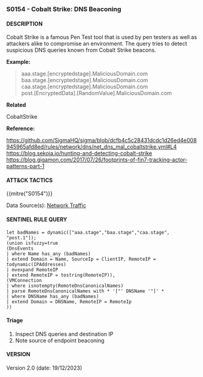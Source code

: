 ### S0154 - Cobalt Strike: DNS Beaconing

#### DESCRIPTION

Cobalt Strike is a famous Pen Test tool that is used by pen testers as well as attackers alike to compromise an environment.
The query tries to detect suspicious DNS queries known from Cobalt Strike beacons.

**Example:**

> aaa.stage.\[encryptedstage\].MaliciousDomain.com <br>
> baa.stage.\[encryptedstage\].MaliciousDomain.com <br>
> caa.stage.\[encryptedstage\].MaliciousDomain.com <br>
> post.\[EncryptedData\].\[RandomValue\].MaliciousDomain.com <br>

**Related**

CobaltStrike

**Reference:**

https://github.com/SigmaHQ/sigma/blob/dcfb4c5c28431dcdc1d26ed4e008945965afd8ed/rules/network/dns/net_dns_mal_cobaltstrike.yml#L4 <br>
https://blog.sekoia.io/hunting-and-detecting-cobalt-strike <br>
https://blog.gigamon.com/2017/07/26/footprints-of-fin7-tracking-actor-patterns-part-1 <br>

#### ATT&CK TACTICS

{{mitre("S0154")}}

Data Source(s): [Network Traffic](https://attack.mitre.org/datasources/DS0029)

#### SENTINEL RULE QUERY

```
let badNames = dynamic(["aaa.stage","baa.stage","caa.stage", "post.1"]);
(union isfuzzy=true
(DnsEvents 
| where Name has_any (badNames)
| extend Domain = Name, SourceIp = ClientIP, RemoteIP = todynamic(IPAddresses)
| mvexpand RemoteIP
| extend RemoteIP = tostring(RemoteIP)),
(VMConnection
| where isnotempty(RemoteDnsCanonicalNames) 
| parse RemoteDnsCanonicalNames with * '["' DNSName '"]' *
| where DNSName has_any (badNames)
| extend Domain = DNSName, RemoteIP = RemoteIp
))
```

#### Triage

1. Inspect DNS queries and destination IP
1. Note source of endpoint beaconing

#### VERSION

Version 2.0 (date: 19/12/2023)
